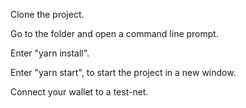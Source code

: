Clone the project.

Go to the folder and open a command line prompt.

Enter "yarn install".

Enter "yarn start", to start the project in a new window.

Connect your wallet to a test-net.
